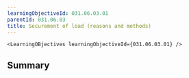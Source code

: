 ```yaml
---
learningObjectiveId: 031.06.03.01
parentId: 031.06.03
title: Securement of load (reasons and methods)
---
```


```tsx eval
<LearningOBjectives learningObjectiveId={031.06.03.01} />
```

## Summary
